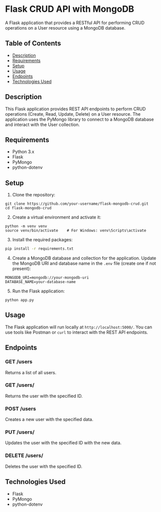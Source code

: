 # Flask CRUD API with MongoDB

A Flask application that provides a RESTful API for performing CRUD operations on a User resource using a MongoDB database.

## Table of Contents

- [Description](#description)
- [Requirements](#requirements)
- [Setup](#setup)
- [Usage](#usage)
- [Endpoints](#endpoints)
- [Technologies Used](#technologies-used)

## Description

This Flask application provides REST API endpoints to perform CRUD operations (Create, Read, Update, Delete) on a User resource. The application uses the PyMongo library to connect to a MongoDB database and interact with the User collection.

## Requirements

- Python 3.x
- Flask
- PyMongo
- python-dotenv

## Setup

1. Clone the repository:

```
git clone https://github.com/your-username/flask-mongodb-crud.git
cd flask-mongodb-crud
```

2. Create a virtual environment and activate it:

```
python -m venv venv
source venv/bin/activate    # For Windows: venv\Scripts\activate
```

3. Install the required packages:

```bash
pip install -r requirements.txt
```

4. Create a MongoDB database and collection for the application. Update the MongoDB URI and database name in the `.env` file (create one if not present):

```
MONGODB_URI=mongodb://your-mongodb-uri
DATABASE_NAME=your-database-name
```

5. Run the Flask application:

```
python app.py
```

## Usage

The Flask application will run locally at `http://localhost:5000/`. You can use tools like Postman or `curl` to interact with the REST API endpoints.

## Endpoints

### GET /users

Returns a list of all users.

### GET /users/<id>

Returns the user with the specified ID.

### POST /users

Creates a new user with the specified data.

### PUT /users/<id>

Updates the user with the specified ID with the new data.

### DELETE /users/<id>

Deletes the user with the specified ID.

## Technologies Used

- Flask
- PyMongo
- python-dotenv
